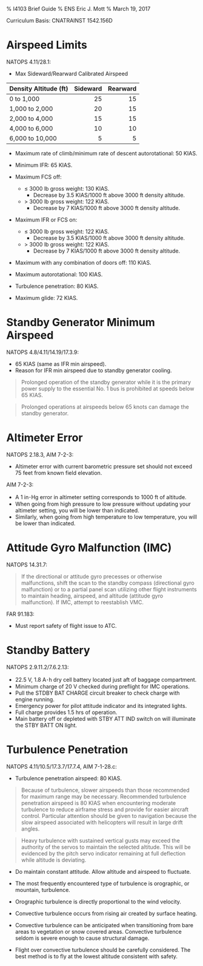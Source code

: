% I4103 Brief Guide
% ENS Eric J. Mott
% March 19, 2017

Curriculum Basis: CNATRAINST 1542.156D

Airspeed Limits
===============

NATOPS 4.11/28.1:

- Max Sideward/Rearward Calibrated Airspeed

| Density Altitude (ft) | Sideward   | Rearward   |
|-----------------------|-----------:|-----------:|
| 0 to 1,000            | 25         | 15         |
| 1,000 to 2,000        | 20         | 15         |
| 2,000 to 4,000        | 15         | 15         |
| 4,000 to 6,000        | 10         | 10         |
| 6,000 to 10,000       | 5          | 5          |

- Maximum rate of climb/minimum rate of descent autorotational: 50 KIAS.
- Minimum IFR: 65 KIAS.
- Maximum FCS off:
  - ≤ 3000 lb gross weight: 130 KIAS.
    - Decrease by 3.5 KIAS/1000 ft above 3000 ft density altitude.
  - \> 3000 lb gross weight: 122 KIAS.
    - Decrease by 7 KIAS/1000 ft above 3000 ft density altitude.
- Maximum IFR or FCS on:
  - ≤ 3000 lb gross weight: 122 KIAS.
    - Decrease by 3.5 KIAS/1000 ft above 3000 ft density altitude.
  - \> 3000 lb gross weight: 122 KIAS.
    - Decrease by 7 KIAS/1000 ft above 3000 ft density altitude.

- Maximum with any combination of doors off: 110 KIAS.
- Maximum autorotational: 100 KIAS.
- Turbulence penetration: 80 KIAS.
- Maximum glide: 72 KIAS.

Standby Generator Minimum Airspeed
==================================

NATOPS 4.8/4.11/14.19/17.3.9:

- 65 KIAS (same as IFR min airspeed).
- Reason for IFR min airspeed due to standby generator cooling.

> Prolonged operation of the standby generator while it is the primary power
> supply to the essential No. 1 bus is prohibited at speeds below 65 KIAS.

> Prolonged operations at airspeeds below 65 knots can damage the standby
> generator.

Altimeter Error
===============

NATOPS 2.18.3, AIM 7-2-3:

- Altimeter error with current barometric pressure set should not exceed 75 feet
  from known field elevation.

AIM 7-2-3:

- A 1 in･Hg error in altimeter setting corresponds to 1000 ft of altitude.
- When going from high pressure to low pressure without updating your altimeter
  setting, you will be lower than indicated.
- Similarly, when going from high temperature to low temperature, you will be
  lower than indicated.

Attitude Gyro Malfunction (IMC)
===============================

NATOPS 14.31.7:

> If the directional or attitude gyro precesses or otherwise malfunctions, shift
> the scan to the standby compass (directional gyro malfunction) or to a partial
> panel scan utilizing other flight instruments to maintain heading, airspeed,
> and altitude (attitude gyro malfunction). If IMC, attempt to reestablish VMC.

FAR 91.183:

- Must report safety of flight issue to ATC.

Standby Battery
===============

NATOPS 2.9.11.2/7.6.2.13:

- 22.5 V, 1.8 A･h dry cell battery located just aft of baggage compartment.
- Minimum charge of 20 V checked during preflight for IMC operations.
- Pull the STDBY BAT CHARGE circuit breaker to check charge with engine running.
- Emergency power for pilot attitude indicator and its integrated lights.
- Full charge provides 1.5 hrs of operation.
- Main battery off or depleted with STBY ATT IND switch on will illuminate the
  STBY BATT ON light.

Turbulence Penetration
======================

NATOPS 4.11/10.5/17.3.7/17.7.4, AIM 7-1-28.c:

- Turbulence penetration airspeed: 80 KIAS.

> Because of turbulence, slower airspeeds than those recommended for maximum
> range may be necessary. Recommended turbulence penetration airspeed is 80 KIAS
> when encountering moderate turbulence to reduce airframe stress and provide
> for easier aircraft control. Particular attention should be given to
> navigation because the slow airspeed associated with helicopters will result
> in large drift angles.

> Heavy turbulence with sustained vertical gusts may exceed the authority of the
> servos to maintain the selected altitude. This will be evidenced by the pitch
> servo indicator remaining at full deflection while altitude is deviating.

- Do maintain constant attitude.  Allow altitude and airspeed to fluctuate.

- The most frequently encountered type of turbulence is orographic, or mountain,
  turbulence.

- Orographic turbulence is directly proportional to the wind velocity.

- Convective turbulence occurs from rising air created by surface heating.

- Convective turbulence can be anticipated when transitioning from bare areas to
  vegetation or snow covered areas. Convective turbulence seldom is severe
  enough to cause structural damage.

- Flight over convective turbulence should be carefully considered. The best
  method is to fly at the lowest altitude consistent with safety.
